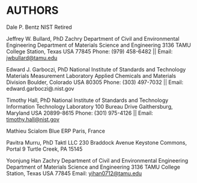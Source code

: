 # AUTHORS


Dale P. Bentz
NIST Retired

Jeffrey W. Bullard, PhD
Zachry Department of Civil and Environmental Engineering
Department of Materials Science and Engineering
3136 TAMU
College Station, Texas USA  77845
Phone: (979) 458-6482 || Email: jwbullard@tamu.edu

Edward J. Garboczi, PhD
National Institute of Standards and Technology
Materials Measurement Laboratory
Applied Chemicals and Materials Division
Boulder, Colorado USA  80305
Phone: (303) 497-7032 || Email: edward.garboczi@.nist.gov

Timothy Hall, PhD
National Institute of Standards and Technology
Information Technology Laboratory
100 Bureau Drive
Gaithersburg, Maryland USA  20899-8615
Phone: (301) 975-4126 || Email: timothy.hall@nist.gov

Mathieu Scialom
Blue ERP
Paris, France

Pavitra Murru, PhD
Taktl LLC
230 Braddock Avenue
Keystone Commons, Portal 9
Turtle Creek, PA  15145

Yoonjung Han
Zachry Department of Civil and Environmental Engineering
Department of Materials Science and Engineering
3136 TAMU
College Station, Texas USA  77845
Email: yjhan0712@tamu.edu

